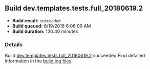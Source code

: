 ## Build dev.templates.tests.full_20180619.2
- **Build result:** `succeeded`
- **Build queued:** 6/19/2018 6:06:09 AM
- **Build duration:** 130.40 minutes
### Details
Build [dev.templates.tests.full_20180619.2](https://winappstudio.visualstudio.com/web/build.aspx?pcguid=a4ef43be-68ce-4195-a619-079b4d9834c2&builduri=vstfs%3a%2f%2f%2fBuild%2fBuild%2f25893) succeeded
Find detailed information in the [build log files](https://uwpctdiags.blob.core.windows.net/buildlogs/dev.templates.tests.full_20180619.2_logs.zip)
